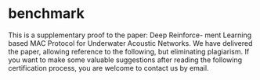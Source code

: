 # benchmark
This is a supplementary proof to the paper: Deep Reinforce- ment Learning based MAC Protocol for Underwater Acoustic Networks.
We have delivered the paper, allowing reference to the following, but eliminating plagiarism. If you want to make some valuable suggestions after reading the following certification process, you are welcome to contact us by email.
